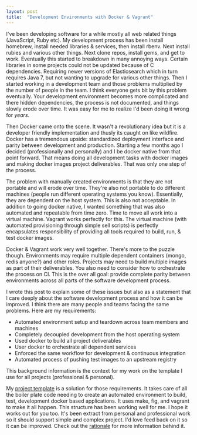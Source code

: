 ```yaml
---
layout: post
title:  "Development Environments with Docker & Vagrant"
---
```


I've been developing software for a while mostly all web related
things (JavaScript, Ruby etc). My development process has been install
homebrew, install needed libraries & services, then install rbenv.
Next install rubies and various other things. Next clone repos,
install gems, and get to work. Eventually this started to breakdown in
many annoying ways. Certain libraries in some projects could not be
updated because of C dependencies. Requiring newer versions of
Elasticsearch which in turn requires Java 7, but not wanting to
upgrade for various other things. Then I started working in a
development team and those problems multiplied by the number of people
in the team. I think everyone gets bit by this problem eventually.
Your development environment becomes more complicated and there hidden
dependencies, the process is not documented, and things slowly erode
over time. It was easy for me to realize I'd been doing it wrong for
_years_.

Then Docker came onto the scene. It wasn't a revolutionary idea but it
is a developer friendly implementation and thusly its caught on like
wildfire. Docker has a tremendous upside: standardized deployment
interface and parity between development and production. Starting a
few months ago I decided (professionally and personally) and I be
docker native from that point forward. That means doing all
development tasks with docker images and making docker images project
deliverables. That was only one step of the process.

The problem with manually created environments is that they are not
portable and will erode over time. They're also not portable to do
different machines (people run different operating systems you know).
Essentially, they are dependent on the host system. This is also not
acceptable. In addition to going docker native, I wanted something
that was also automated and repeatable from time zero. Time to move
all work into a virtual machine. Vagrant works perfectly for this. The
virtual machine (with automated provisioning through simple sell
scripts) is perfectly encapsulates responsibility of providing all
tools required to build, run, & test docker images.

Docker & Vagrant work very well together. There's more to the puzzle
though. Environments may require multiple dependent containers (mongo,
redis anyone?) and other roles. Projects may need to build multiple
images as part of their deliverables. You also need to consider how to
orchestrate the process on CI. This is the over all goal: provide
complete parity between environments across all parts of the software
development process.

I wrote this post to explain some of these issues but also as a
statement that I care deeply about the software development process and
how it can be improved. I think there are many people and teams facing
the same problems. Here are my requirements:

* Automated environment setup and teardown across team members and
  machines
* Completely decoupled development from the host operating system
* Used docker to build all project deliverables
* User docker to orchestrate all dependent services
* Enforced the same workflow for development & continuous integration
* Automated process of pushing test images to an upstream registry

This background information is the context for my
work on the template I use for all projects (professional & personal).

My [project template][template] is a solution for those requirements.
It takes care of all the boiler plate code needing to create an
automated environment to build, test, development docker based
applications. It uses make, fig, and vagrant to make it all happen.
This structure has been working well for me. I hope it works out for
you too. It's been extract from personal and professional work so it
should support simple and complex project. I'd love feed back on it so
it can be improved. Check out the [rationale][] for more information
behind it.

[template]: https://github.com/ahawkins/docker-project-template
[Rationale]: https://github.com/ahawkins/docker-project-template/blob/master/doc/RATIONALE.md
